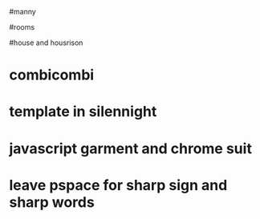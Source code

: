 #manny

#rooms

#house and housrison

# combicombi

# template in silennight

# javascript garment and chrome suit

# leave pspace for sharp sign and sharp words
